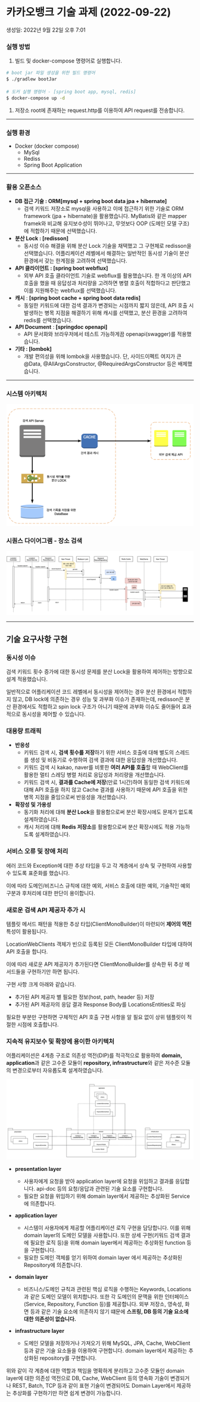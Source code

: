 # 카카오뱅크 기술 과제 (2022-09-22)

생성일: 2022년 9월 22일 오후 7:01

### 실행 방법

1. 빌드 및 docker-compose 명령어로 실행합니다.

```bash
# boot jar 파일 생성을 위한 빌드 명령어
$ ./gradlew bootJar

# 도커 실행 명령어 - [spring boot app, mysql, redis]
$ docker-compose up -d
```

1. 저장소 root에 존재하는 request.http를 이용하여 API request를 전송합니다.

---

### 실행 환경

- Docker (docker compose)
    - MySql
    - Rediss
    - Spring Boot Application

---

### 활용 오픈소스

- **DB  접근 기술 : ORM[mysql + spring boot data jpa + hibernate]**
    - 검색 키워드 저장소로 mysql을 사용하고 이에 접근하기 위한 기술로 ORM framework
    (jpa + hibernate)을 활용했습니다.
    MyBatis와 같은 mapper framek와 비교해 유지보수성이 뛰어나고, 무엇보다 OOP
    (도메인 모델 구조)에 적합하기 때문에 선택했습니다.
- **분산 Lock : [redisson]**
    - 동시성 이슈 해결을 위해 분산 Lock 기술을 채택했고 그 구현체로 redisson을 선택했습니다.
    어플리케이션 레벨에서 해결하는 일반적인 동시성 기술이 분산 환경에서 갖는 한계점을 고려하여 선택했습니다.
- **API 클라이언트 : [spring boot webflux]**
    - 외부 API 호출 클라이언트 기술로 webflux를 활용했습니다. 한 개 이상의 API 호출을 했을 때 응답성과 처리량을 고려하면 병렬 호출이 적합하다고 판단했고 이를 지원해주는 webflux를 선택했습니다.
- **캐시** : **[spring boot cache + spring boot data redis]**
    - 동일한 키워드에 대한 검색 결과가 변경되는 시점까지 짧지 않은데, API 호출 시 발생하는 병목 지점을 해결하기 위해 캐시를 선택했고, 분산 환경을 고려하여 redis를 선택했습니다.
- **API Document** : **[springdoc openapi]**
    - API 문서화와 브라우저에서 테스트 가능하게끔 openapi(swagger)를 적용했습니다.
- **기타 : [lombok]**
    - 개발 편의성을 위해 lombok을 사용했습니다. 단, 사이드이펙트 여지가 큰 @Data, @AllArgsConstructor, @RequiredArgsConstructor 등은 배제했습니다.
    

---

### 시스템 아키텍처

![system-arch](img/system_arch.png)

### 시퀀스 다이어그램 - 장소 검색

![sequence-diagram](img/sequence_diagram.png)

---

## 기술 요구사항 구현

### 동시성 이슈

검색 키워드 횟수 증가에 대한 동시성 문제를 분산 Lock을 활용하여 제어하는 방향으로 설계 적용했습니다.

일반적으로 어플리케이션 코드 레벨에서 동시성을 제어하는 경우 분산 환경에서 적합하지 않고, DB lock에 의존하는 경우 성능 및 과부화 이슈가 존재하는데, redisson은 분산 환경에서도 적합하고 
spin lock 구조가 아니기 때문에 과부화 이슈도 줄어들어 효과적으로 동시성을 제어할 수 있습니다.

### 대용량 트래픽

- **반응성**
    - 키워드 검색 시, **검색 횟수를 저장**하기 위한 서비스 호출에 대해 별도의 스레드를 생성 및 비동기로 수행하여 검색 결과에 대한 응답성을 개선했습니다.
    - 키워드 검색 시 kakao, naver를 비롯한 **여러 API를 호출**할 때 WebClient를 활용한 멀티 스레딩 병렬 처리로 응답성과 처리량을 개선했습니다.
    - 키워드 검색 시, **결과를 Cache에 저장**(만료 1시간)하여 동일한 검색 키워드에 대해 API 호출을 하지 않고 Cache 결과를 사용하기 때문에 API 호출을 위한 병목 지점을 줄임으로써 반응성을 개선했습니다.
- **확장성 및 가용성**
    - 동기화 처리에 대해 **분산 Lock**을 활용함으로써 분산 확장시에도 문제가 없도록 설계하였습니다.
    - 캐시 처리에 대해 **Redis 저장소**를 활용함으로써 분산 확장시에도 적용 가능하도록 설계하였습니다.

### 서비스 오류 및 장애 처리

에러 코드와 Exception에 대한 추상 타입을 두고 각 계층에서 상속 및 구현하여 사용할 수 있도록 표준화를 했습니다.

이에 따라 도메인/비즈니스 규칙에 대한 예외, 서비스 호출에 대한 예외, 기술적인 예외 구분과 후처리에 대한 판단이 용이합니다.

### 새로운 검색 API 제공자 추가 시

템플릿 메서드 패턴을 적용한 추상 타입(ClientMonoBuilder)이 마련되어 **제어의 역전** 특성이 활용됩니다.

LocationWebClients 객체가 빈으로 등록된 모든 ClientMonoBuilder 타입에 대하여 API 호출을 합니다.

이에 따라 새로운 API 제공자가 추가된다면 ClientMonoBuilder를 상속한 뒤 추상 메서드들을 구현하기만 하면 됩니다.

구현 사항 크게 아래와 같습니다.

- 추가된 API 제공자 별 필요한 정보(host, path, header 등) 저장
- 추가된 API 제공자의 응답 결과 Response Body를 LocationsEntities로 파싱

필요한 부분만 구현하면 구체적인 API 호출 구현 사항을 알 필요 없이 상위 템플릿이 적절한 시점에 호출합니다.

### 지속적 유지보수 및 확장에 용이한 아키텍처

어플리케이션은 4계층 구조로 의존성 역전(DIP)를 적극적으로 활용하여 **domain, application**과 같은 고수준 모듈이 **repository, infrastructure**와 같은 저수준 모듈의 변경으로부터 자유롭도록 설계하였습니다.

![application_layer](img/application_layer.png)

- **presentation layer**
    - 사용자에게 요청을 받아 application layer에 요청을 위임하고 결과를 응답합니다. api-doc 등의 요청/응답과 관련된 기술 요소를 구현합니다.
    - 필요한 요청을 위임하기 위해 domain layer에서 제공하는 추상화된 Service에 의존합니다.

- **application layer**
    - 시스템이 사용자에게 제공할 어플리케이션 로직 구현을 담당합니다. 이를 위해 domain layer의 도메인 모델을 사용합니다. 또한 상세 구현(키워드 검색 결과에 필요한 로직 등)을 위해 domain layer에서 제공하는 추상화된 function 등을 구현합니다.
    - 필요한 도메인 객체를 얻기 위하여 domain layer 에서 제공하는 추상화된 Repository에 의존합니다.
- **domain  layer**
    - 비즈니스/도메인 규칙과 관련된 핵심 로직을 수행하는 Keywords, Locations과 같은 도메인 모델이 위치합니다. 또한 각 도메인의 문맥을 위한 인터페이스(Service, Repository, Function 등)를 제공합니다. 외부 저장소, 영속성, 화면 등과 같은 기술 요소에 의존하지 않기 떄문에 
    **스프링, DB 등의 기술 요소에 대한 의존성이 없습니다.**
- **infrastructure layer**
    - 도메인 모델을 저장하거나 가져오기 위해 MySQL, JPA, Cache, WebClient 등과 같은 기술 요소들을 이용하여 구현합니다.
    domain layer에서 제공하는 추상화된 repository를 구현합니다.

위와 같이 각 계층에 대한 역할과 책임을 명확하게 분리하고 고수준 모듈인 domain layer에 대한 의존성 역전으로 DB, Cache, WebClient 등의 영속화 기술이 변경되거나 REST, Batch, TCP 등과 같이 표현 기술이 변경되어도 Domain Layer에서 제공하는 추상화를 구현하기만 하면 쉽게 변경이 가능합니다.